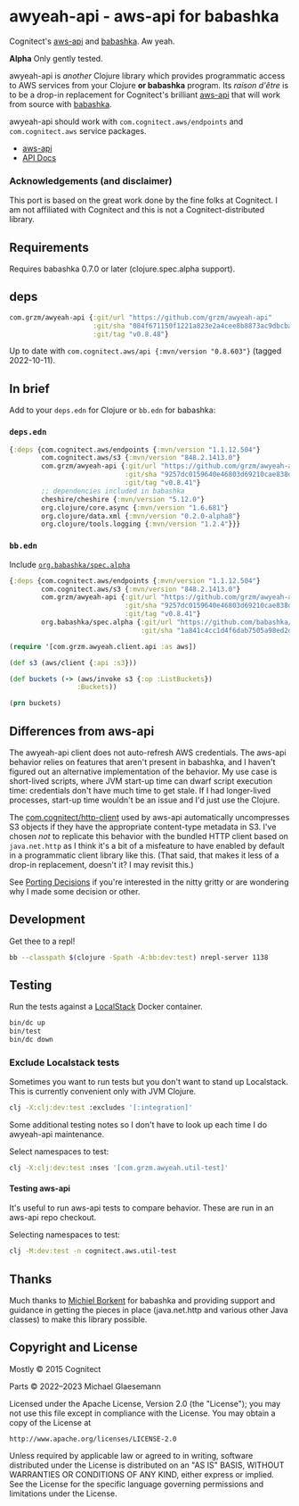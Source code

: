 # awyeah-api - aws-api for babashka

Cognitect's [aws-api][] and [babashka][]. Aw yeah.

**Alpha** Only gently tested.

awyeah-api is _another_ Clojure library which provides programmatic
access to AWS services from your Clojure **or babashka** program. Its
_raison d'être_ is to be a drop-in replacement for Cognitect's
brilliant [aws-api][] that will work from source with [babashka][].

awyeah-api should work with `com.cognitect.aws/endpoints` and
`com.cognitect.aws` service packages.

* [aws-api][]
* [API Docs](https://cognitect-labs.github.io/aws-api/)

[aws-api]: https://github.com/cognitect-labs/aws-api
[babashka]: https://babashka.org

### Acknowledgements (and disclaimer)

This port is based on the great work done by the fine folks at
Cognitect. I am not affiliated with Cognitect and this is not a
Cognitect-distributed library.

## Requirements

Requires babashka 0.7.0 or later (clojure.spec.alpha support).

## deps
``` clojure
com.grzm/awyeah-api {:git/url "https://github.com/grzm/awyeah-api"
                     :git/sha "084f671150f1221a823e2a4cee8b8873ac9dbcba"
                     :git/tag "v0.8.48"}
```

Up to date with `com.cognitect.aws/api {:mvn/version "0.8.603"}` (tagged 2022-10-11).

## In brief

Add to your `deps.edn` for Clojure or `bb.edn` for babashka:

### `deps.edn`
```clojure
{:deps {com.cognitect.aws/endpoints {:mvn/version "1.1.12.504"}
        com.cognitect.aws/s3 {:mvn/version "848.2.1413.0"}
        com.grzm/awyeah-api {:git/url "https://github.com/grzm/awyeah-api"
                             :git/sha "9257dc0159640e46803d69210cae838d411f1789"
                             :git/tag "v0.8.41"}
        ;; dependencies included in babashka
        cheshire/cheshire {:mvn/version "5.12.0"}
        org.clojure/core.async {:mvn/version "1.6.681"}
        org.clojure/data.xml {:mvn/version "0.2.0-alpha8"}
        org.clojure/tools.logging {:mvn/version "1.2.4"}}}
```

### `bb.edn`
Include [`org.babashka/spec.alpha`](https://github.com/babashka/spec.alpha)
``` clojure
{:deps {com.cognitect.aws/endpoints {:mvn/version "1.1.12.504"}
        com.cognitect.aws/s3 {:mvn/version "848.2.1413.0"}
        com.grzm/awyeah-api {:git/url "https://github.com/grzm/awyeah-api"
                             :git/sha "9257dc0159640e46803d69210cae838d411f1789"
                             :git/tag "v0.8.41"}
        org.babashka/spec.alpha {:git/url "https://github.com/babashka/spec.alpha"
                                 :git/sha "1a841c4cc1d4f6dab7505a98ed2d532dd9d56b78"}}}
```

```clojure
(require '[com.grzm.awyeah.client.api :as aws])

(def s3 (aws/client {:api :s3}))

(def buckets (-> (aws/invoke s3 {:op :ListBuckets})
                 :Buckets))

(prn buckets)
```

## Differences from aws-api

The awyeah-api client does not auto-refresh AWS credentials. The
aws-api behavior relies on features that aren't present in babashka,
and I haven't figured out an alternative implementation of the
behavior. My use case is short-lived scripts, where JVM start-up time
can dwarf script execution time: credentials don't have much time to
get stale. If I had longer-lived processes, start-up time wouldn't be
an issue and I'd just use the Clojure.

The [com.cognitect/http-client][] used by aws-api automatically
uncompresses S3 objects if they have the appropriate content-type
metadata in S3. I've chosen _not_ to replicate this behavior with the
bundled HTTP client based on `java.net.http` as I think it's a bit of
a misfeature to have enabled by default in a programmatic client
library like this. (That said, that makes it less of a drop-in
replacement, doesn't it? I may revisit this.)

[com.cognitect/http-client]: https://search.maven.org/artifact/com.cognitect/http-client

See [Porting Decisions](docs/porting-decisions.markdown) if you're
interested in the nitty gritty or are wondering why I made some
decision or other.

## Development

Get thee to a repl!

```sh
bb --classpath $(clojure -Spath -A:bb:dev:test) nrepl-server 1138
```

## Testing

Run the tests against a [LocalStack](https://localstack.cloud) Docker
container.

```sh
bin/dc up
bin/test
bin/dc down
```

### Exclude Localstack tests

Sometimes you want to run tests but you don't want to stand up
Localstack. This is currently convenient only with JVM Clojure.

```sh
clj -X:clj:dev:test :excludes '[:integration]'
```

Some additional testing notes so I don't have to look up each time I
do awyeah-api maintenance.

Select namespaces to test:

```sh
clj -X:clj:dev:test :nses '[com.grzm.awyeah.util-test]'
```

#### Testing aws-api

It's useful to run aws-api tests to compare behavior. These are run in
an aws-api repo checkout.

Selecting namespaces to test:

```sh
clj -M:dev:test -n cognitect.aws.util-test
```

## Thanks

Much thanks to [Michiel Borkent](https://michielborkent.nl) for
babashka and providing support and guidance in getting the pieces in
place (java.net.http and various other Java classes) to make this library possible.

## Copyright and License

Mostly © 2015 Cognitect

Parts © 2022–2023 Michael Glaesemann

Licensed under the Apache License, Version 2.0 (the "License");
you may not use this file except in compliance with the License.
You may obtain a copy of the License at

    http://www.apache.org/licenses/LICENSE-2.0

Unless required by applicable law or agreed to in writing, software
distributed under the License is distributed on an "AS IS" BASIS,
WITHOUT WARRANTIES OR CONDITIONS OF ANY KIND, either express or implied.
See the License for the specific language governing permissions and
limitations under the License.
